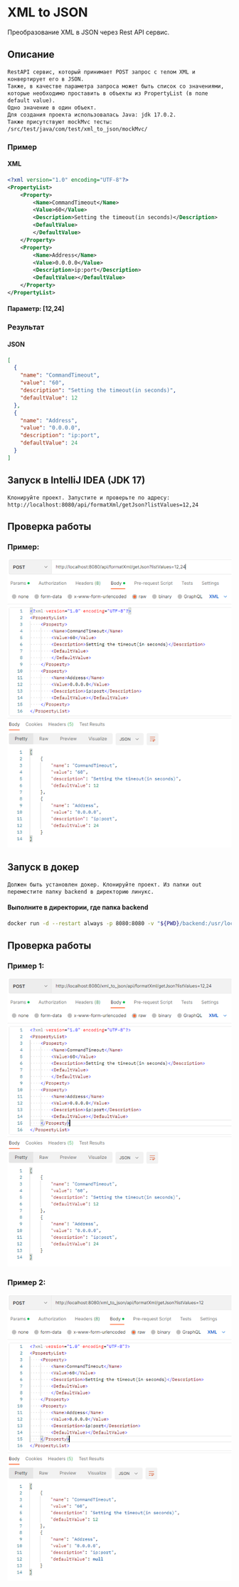# XML to JSON


Преобразование XML в JSON через Rest API сервис.

## Описание
    RestAPI сервис, который принимает POST запрос с телом XML и конвертирует его в JSON. 
    Также, в качестве параметра запроса может быть список со значениями, которые необходимо проставить в объекты из PropertyList (в поле default value).
    Одно значение в один объект.
    Для создания проекта использовалась Java: jdk 17.0.2.
    Также присутствуют mockMvc тесты: /src/test/java/com/test/xml_to_json/mockMvc/
### Пример
#### XML
```xml
<?xml version="1.0" encoding="UTF-8"?>
<PropertyList>
    <Property>
        <Name>CommandTimeout</Name>
        <Value>60</Value>
        <Description>Setting the timeout(in seconds)</Description>
        <DefaultValue>
        </DefaultValue>
    </Property>
    <Property>
        <Name>Address</Name>
        <Value>0.0.0.0</Value>
        <Description>ip:port</Description>
        <DefaultValue></DefaultValue>
    </Property>
</PropertyList>
```
#### Параметр: [12,24]
### Результат
#### JSON
```json
[
  {
    "name": "CommandTimeout",
    "value": "60",
    "description": "Setting the timeout(in seconds)",
    "defaultValue": 12
  },
  {
    "name": "Address",
    "value": "0.0.0.0",
    "description": "ip:port",
    "defaultValue": 24
  }
]
```
## Запуск в IntelliJ IDEA (JDK 17)
    Клонируйте проект. Запустите и проверьте по адресу: http://localhost:8080/api/formatXml/getJson?listValues=12,24
## Проверка работы
### Пример:
![Alt text](/src/main/resources/screenshots/test_api_xml_1.PNG "Скриншот - проверка апи")
## Запуск в докер
    Должен быть установлен докер. Клонируйте проект. Из папки out переместите папку backend в директорию линукс.
#### Выполните в директории, где папка backend
```bash
docker run -d --restart always -p 8080:8080 -v "${PWD}/backend:/usr/local/tomcat/webapps" --name xml_to_json tomcat:9.0.65-jdk17
```
## Проверка работы 
### Пример 1:
![Alt text](/src/main/resources/screenshots/test_api_xml_2.PNG "Скриншот - проверка апи docker 1")
### Пример 2:
![Alt text](/src/main/resources/screenshots/test_api_xml_3.PNG "Скриншот - проверка апи docker 2")
    